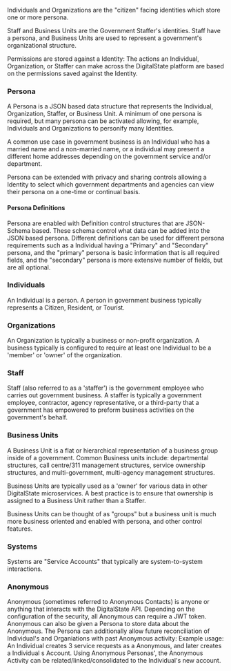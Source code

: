 
Individuals and Organizations are the "citizen" facing identities which store one or more persona.

Staff and Business Units are the Government Staffer's identities.  Staff have a persona, and Business Units are used to represent a government's organizational structure.

Permissions are stored against a Identity: The actions an Individual, Organization, or Staffer can make across the DigitalState platform are based on the permissions saved against the Identity.

### Persona

A Persona is a JSON based data structure that represents the Individual, Organization, Staffer, or Business Unit.  A minimum of one persona is required, but many persona can be activated allowing, for example, Individuals and Organizations to personify many Identities.

A common use case in government business is an Individual who has a married name and a non-married name, or a individual may present a different home addresses depending on the government service and/or department.

Persona can be extended with privacy and sharing controls allowing a Identity to select which government departments and agencies can view their persona on a one-time or continual basis.

#### Persona Definitions

Persona are enabled with Definition control structures that are JSON-Schema based.  These schema control what data can be added into the JSON based persona.  Different definitions can be used for different persona requirements such as a Individual having a "Primary" and "Secondary" persona, and the "primary" persona is basic information that is all required fields, and the "secondary" persona is more extensive number of fields, but are all optional.

### Individuals

An Individual is a person.  A person in government business typically represents a Citizen, Resident, or Tourist.

### Organizations

An Organization is typically a business or non-profit organization.  A business typically is configured to require at least one Individual to be a 'member' or 'owner' of the organization.

### Staff

Staff (also referred to as a 'staffer') is the government employee who carries out government business.  A staffer is typically a government employee, contractor, agency representative, or a third-party that a government has empowered to preform business activities on the government's behalf.

### Business Units

A Business Unit is a flat or hierarchical representation of a business group inside of a government.  Common Business units include: departmental structures, call centre/311 management structures, service ownership structures, and multi-government, multi-agency management structures.

Business Units are typically used as a 'owner' for various data in other DigitalState microservices.  A best practice is to ensure that ownership is assigned to a Business Unit rather than a Staffer.

Business Units can be thought of as "groups" but a business unit is much more business oriented and enabled with persona, and other control features.

### Systems

Systems are "Service Accounts" that typically are system-to-system interactions.

### Anonymous

Anonymous (sometimes referred to Anonymous Contacts) is anyone or anything that interacts with the DigitalState API.  Depending on the configuration of the security, all Anonymous can require a JWT token.  Anonymous can also be given a Persona to store data about the Anonymous. The Persona can additionally allow future reconciliation of Individual's and Organiations with past Anonymous activity:
Example usage:  An Individual creates 3 service requests as a Anonymous, and later creates a Individual
s Account.  Using Anonymous Personas', the Anonymous Activity can be related/linked/consolidated to the Individual's new account.
